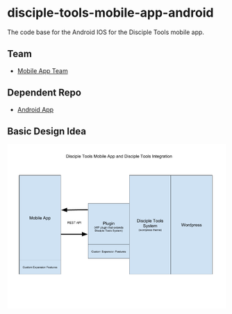 # disciple-tools-mobile-app-android
The code base for the Android IOS for the Disciple Tools mobile app.

## Team
* [Mobile App Team](https://github.com/orgs/DiscipleTools/teams/mobile-app-lead-team)

## Dependent Repo
* [Android App](https://github.com/DiscipleTools/disciple-tools-mobile-app-android)

## Basic Design Idea
![Basic Design Idea](https://github.com/DiscipleTools/disciple-tools-mobile-app-plugin/raw/master/mobile-app-design.png)
